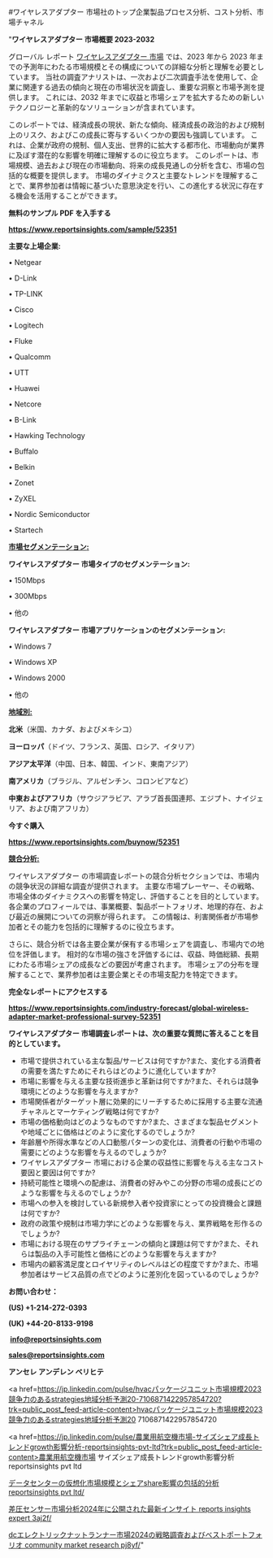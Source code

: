 #ワイヤレスアダプター 市場社のトップ企業製品プロセス分析、コスト分析、市場チャネル

"<strong>ワイヤレスアダプター 市場概要 2023-2032</strong>

グローバル レポート <a href=https://www.reportsinsights.com/sample/52351>ワイヤレスアダプター 市場</a> では、2023 年から 2023 年までの予測年にわたる市場規模とその構成についての詳細な分析と理解を必要としています。 当社の調査アナリストは、一次および二次調査手法を使用して、企業に関連する過去の傾向と現在の市場状況を調査し、重要な洞察と市場予測を提供します。 これには、2032 年までに収益と市場シェアを拡大​​するための新しいテクノロジーと革新的なソリューションが含まれています。

このレポートでは、経済成長の現状、新たな傾向、経済成長の政治的および規制上のリスク、およびこの成長に寄与するいくつかの要因も強調しています。 これは、企業が政府の規制、個人支出、世界的に拡大する都市化、市場動向が業界に及ぼす潜在的な影響を明確に理解するのに役立ちます。 このレポートは、市場規模、過去および現在の市場動向、将来の成長見通しの分析を含む、市場の包括的な概要を提供します。 市場のダイナミクスと主要なトレンドを理解することで、業界参加者は情報に基づいた意思決定を行い、この進化する状況に存在する機会を活用することができます。

<strong><b>無料のサンプル PDF を入手する</b></strong>

<a href=https://www.reportsinsights.com/sample/52351><strong><u>https://www.reportsinsights.com/sample/52351</u></strong></a>

<strong>主要な上場企業:</strong>

• Netgear

• D-Link

• TP-LINK

• Cisco

• Logitech

• Fluke

• Qualcomm

• UTT

• Huawei

• Netcore

• B-Link

• Hawking Technology

• Buffalo

• Belkin

• Zonet

• ZyXEL

• Nordic Semiconductor

• Startech

<strong><u>市場セグメンテーション</u></strong><strong><u>:</u></strong>

<strong>ワイヤレスアダプター 市場タイプのセグメンテーション:</strong>

• 150Mbps

• 300Mbps

• 他の

<strong>ワイヤレスアダプター 市場アプリケーションのセグメンテーション:</strong>

• Windows 7

• Windows XP

• Windows 2000

• 他の

<strong><u>地域別</u></strong><strong><u>:</u></strong>

<strong>北米</strong>（米国、カナダ、およびメキシコ）

<strong>ヨーロッパ</strong>（ドイツ、フランス、英国、ロシア、イタリア）

<strong>アジア太平洋</strong>（中国、日本、韓国、インド、東南アジア）

<strong>南アメリカ</strong>（ブラジル、アルゼンチン、コロンビアなど）

<strong>中東およびアフリカ</strong>（サウジアラビア、アラブ首長国連邦、エジプト、ナイジェリア、および南アフリカ）

<strong>今すぐ購入</strong>

<a href=https://www.reportsinsights.com/buynow/52351><strong><u>https://www.reportsinsights.com/buynow/52351</u></strong></a>

<strong><u>競合分析:</u></strong>

ワイヤレスアダプター の市場調査レポートの競合分析セクションでは、市場内の競争状況の詳細な調査が提供されます。 主要な市場プレーヤー、その戦略、市場全体のダイナミクスへの影響を特定し、評価することを目的としています。 各企業のプロフィールでは、事業概要、製品ポートフォリオ、地理的存在、および最近の展開についての洞察が得られます。 この情報は、利害関係者が市場参加者とその能力を包括的に理解するのに役立ちます。

さらに、競合分析では各主要企業が保有する市場シェアを調査し、市場内での地位を評価します。 相対的な市場の強さを評価するには、収益、時価総額、長期にわたる市場シェアの成長などの要因が考慮されます。 市場シェアの分布を理解することで、業界参加者は主要企業とその市場支配力を特定できます。

<strong>完全なレポートにアクセスする</strong>

<a href=https://www.reportsinsights.com/industry-forecast/global-wireless-adapter-market-professional-survey-52351><strong><u><b>https://www.reportsinsights.com/industry-forecast/global-wireless-adapter-market-professional-survey-52351</b></u></strong></a>

<strong><b>ワイヤレスアダプター 市場調査レポートは、次の重要な質問に答えることを目的としています。</b></strong>
<ul>
  <li>市場で提供されている主な製品/サービスは何ですか?また、変化する消費者の需要を満たすためにそれらはどのように進化していますか?</li>
  <li>市場に影響を与える主要な技術進歩と革新は何ですか?また、それらは競争環境にどのような影響を与えますか?</li>
  <li>市場関係者がターゲット層に効果的にリーチするために採用する主要な流通チャネルとマーケティング戦略は何ですか?</li>
  <li>市場の価格動向はどのようなものですか?また、さまざまな製品セグメントや地域ごとに価格はどのように変化するのでしょうか?</li>
  <li>年齢層や所得水準などの人口動態パターンの変化は、消費者の行動や市場の需要にどのような影響を与えるのでしょうか?</li>
  <li>ワイヤレスアダプター 市場における企業の収益性に影響を与える主なコスト要因と要因は何ですか?</li>
  <li>持続可能性と環境への配慮は、消費者の好みやこの分野の市場の成長にどのような影響を与えるのでしょうか?</li>
  <li>市場への参入を検討している新規参入者や投資家にとっての投資機会と課題は何ですか?</li>
  <li>政府の政策や規制は市場力学にどのような影響を与え、業界戦略を形作るのでしょうか?</li>
  <li>市場における現在のサプライチェーンの傾向と課題は何ですか?また、それらは製品の入手可能性と価格にどのような影響を与えますか?</li>
  <li>市場内の顧客満足度とロイヤリティのレベルはどの程度ですか?また、市場参加者はサービス品質の点でどのように差別化を図っているのでしょうか?</li>
</ul>
<strong>お問い合わせ：</strong>

<strong>(US) +1-214-272-0393</strong>

<strong>(UK) +44-20-8133-9198</strong>

<strong> </strong><a href=info@reportsinsights.com><strong><u>info@reportsinsights.com</u></strong></a>

<a href=sales@reportsinsights.com><strong><u>sales@reportsinsights.com</u></strong></a>

<strong>アンセレ アンデレン ベリヒテ</strong>

<a href=https://jp.linkedin.com/pulse/hvacパッケージユニット市場規模2023競争力のあるstrategies地域分析予測20-7106871422957854720?trk=public_post_feed-article-content>hvacパッケージユニット市場規模2023競争力のあるstrategies地域分析予測20 7106871422957854720</a>

<a href=https://jp.linkedin.com/pulse/農業用航空機市場-サイズシェア成長トレンドgrowth影響分析-reportsinsights-pvt-ltd?trk=public_post_feed-article-content>農業用航空機市場 サイズシェア成長トレンドgrowth影響分析 reportsinsights pvt ltd</a>

<a href=https://www.linkedin.com/pulse/データセンターの仮想化市場規模とシェアshare影響の包括的分析-reportsinsights-pvt-ltd/>データセンターの仮想化市場規模とシェアshare影響の包括的分析 reportsinsights pvt ltd/</a>

<a href=https://www.linkedin.com/pulse/差圧センサー市場分析2024年に公開された最新インサイト-reports-insights-expert-3aj2f/>差圧センサー市場分析2024年に公開された最新インサイト reports insights expert 3aj2f/</a>

<a href=https://www.linkedin.com/pulse/dcエレクトリックナットランナー市場2024の戦略調査およびベストポートフォリオ-community-market-research-pj8yf/>dcエレクトリックナットランナー市場2024の戦略調査およびベストポートフォリオ community market research pj8yf/</a>"
